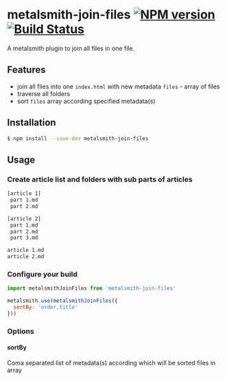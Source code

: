 # metalsmith-join-files [![NPM version][npm-image]][npm-url] [![Build Status][travis-image]][travis-url]
A metalsmith plugin to join all files in one file.

## Features

- join all files into one `index.html` with new metadata `files` - array of files  
- traverse all folders
- sort `files` array according specified metadata(s)

## Installation

```bash
$ npm install --save-dev metalsmith-join-files
```

## Usage

### Create article list and folders with sub parts of articles

```bash
[article 1]
 part 1.md
 part 2.md

[article 2]
 part 1.md
 part 2.md
 part 3.md

article 1.md
article 2.md
```

### Configure your build

```javascript
import metalsmithJoinFiles from 'metalsmith-join-files'

metalsmith.use(metalsmithJoinFiles({
  sortBy: 'order,title'
}))
```

### Options
#### sortBy
Coma separated list of metadata(s) according which will be sorted files in array



[npm-image]: https://badge.fury.io/js/metalsmith-join-files.svg
[npm-url]: https://npmjs.org/package/metalsmith-join-files
[travis-image]: https://travis-ci.org/Worklio/metalsmith-join-files.svg?branch=master
[travis-url]: https://travis-ci.org/Worklio/metalsmith-join-files
